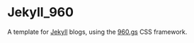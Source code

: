 # Jekyll_960

A template for [Jekyll](http://jekyllrb.com) blogs, using the [960.gs](http://960.gs) CSS framework.

